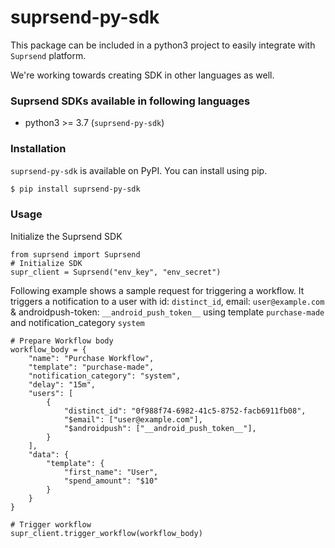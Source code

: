 # suprsend-py-sdk
This package can be included in a python3 project to easily integrate
with `Suprsend` platform.

We're working towards creating SDK in other languages as well.

### Suprsend SDKs available in following languages
* python3 >= 3.7 (`suprsend-py-sdk`)

### Installation
`suprsend-py-sdk` is available on PyPI. You can install using pip.
```bash
$ pip install suprsend-py-sdk
```


### Usage
Initialize the Suprsend SDK
```python3
from suprsend import Suprsend
# Initialize SDK
supr_client = Suprsend("env_key", "env_secret")
```

Following example shows a sample request for triggering a workflow.
It triggers a notification to a user with id: `distinct_id`,
email: `user@example.com` & androidpush-token: `__android_push_token__`
using template `purchase-made` and notification_category `system`

```python3
# Prepare Workflow body
workflow_body = {
    "name": "Purchase Workflow",
    "template": "purchase-made",
    "notification_category": "system",
    "delay": "15m",
    "users": [
        {
            "distinct_id": "0f988f74-6982-41c5-8752-facb6911fb08",
            "$email": ["user@example.com"],
            "$androidpush": ["__android_push_token__"],
        }
    ],
    "data": {
        "template": {
            "first_name": "User",
            "spend_amount": "$10"
        }
    }
}

# Trigger workflow
supr_client.trigger_workflow(workflow_body)

```
